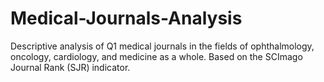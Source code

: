 # Medical-Journals-Analysis
Descriptive analysis of Q1 medical journals in the fields of ophthalmology, oncology, cardiology, and medicine as a whole. Based on the SCImago Journal Rank (SJR) indicator.
